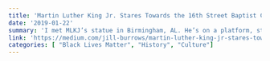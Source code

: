 ```yaml
---
title: 'Martin Luther King Jr. Stares Towards the 16th Street Baptist Church'
date: '2019-01-22'
summary: 'I met MLKJ’s statue in Birmingham, AL. He’s on a platform, standing tall and regal. He’s looking across the way past the statues of the four little girls frozen in time, where they likely used to play on the street corner, towards the church where those four girls were killed by a group of racists who planted a bomb intended for organizers at the church.'
link: 'https://medium.com/jill-burrows/martin-luther-king-jr-stares-towards-the-16th-street-baptist-church-ed95aaf25d21'
categories: [ "Black Lives Matter", "History", "Culture"]
---
```

